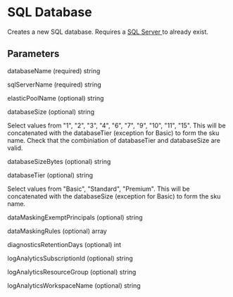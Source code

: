 # SQL Database

Creates a new SQL database.  Requires a [SQL Server ](..\sql-server.md) to already exist.

## Parameters

databaseName (required) string

sqlServerName (required) string

elasticPoolName (optional) string

databaseSize (optional) string

Select values from "1", "2", "3", "4", "6", "7", "9", "10", "11", "15".  This will be concatenated with the databaseTier (exception for Basic) to form the sku name.  Check that the combiniation of databaseTier and databaseSize are valid.

databaseSizeBytes (optional) string

databaseTier (optional) string

Select values from "Basic", "Standard", "Premium".  This will be concatenated with the databaseSize (exception for Basic) to form the sku name.

dataMaskingExemptPrincipals (optional) string

dataMaskingRules (optional) array

diagnosticsRetentionDays (optional) int

logAnalyticsSubscriptionId (optional) string

logAnalyticsResourceGroup (optional) string

logAnalyticsWorkspaceName (optional) string